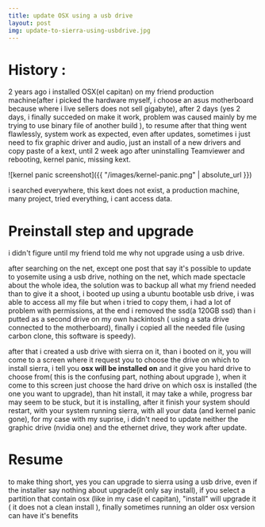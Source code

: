 ```yaml
---
title: update OSX using a usb drive
layout: post
img: update-to-sierra-using-usbdrive.jpg
---
```


# History :
2 years ago i installed OSX(el capitan) on my friend production machine(after i picked the hardware myself, i choose an asus motherboard because where i live sellers does not sell gigabyte), after 2 days (yes 2 days, i finally succeded on make it work, problem was caused mainly by me trying to use binary file of another build ), to resume after that thing went flawlessly, system work as expected, even after updates, sometimes i just need to fix graphic driver and audio, just an install of a new drivers and copy paste of a kext, until 2 week ago after uninstalling Teamviewer and rebooting, kernel panic, missing kext.


![kernel panic screenshot]({{ "/images/kernel-panic.png" | absolute_url }})


i searched everywhere, this kext does not exist,
a production machine, many project, tried everything, i cant access data.



# Preinstall step and upgrade

i didn't figure until my friend told me why not upgrade using a usb drive.

after searching on the net, except one post that say it's possible to update to yosemite using a usb drive, nothing on the net, which made spectacle about the whole idea, the solution was to backup all what my friend needed than to give it a shoot, i booted up using a ubuntu bootable usb drive, i was able to access all my file but when i tried to copy them, i had a lot of problem with permissions, at the end i removed the ssd(a 120GB ssd) than i putted as a second drive on my own hackintosh ( using a sata drive connected to the motherboard), finally i copied all the needed file (using carbon clone, this software is speedy).

after that i created a usb drive with sierra on it, than i booted on it, you will come to a screen where it request you to choose the drive on which to install sierra, i tell you **osx will be installed on** and it give you hard drive to choose from( this is the confusing part, nothing about upgrade ), when it come to this screen just choose the hard drive on which osx is installed (the one you want to upgrade), than hit install, it may take a while, progress bar may seem to be stuck, but it is installing, after it finish your system should restart, with your system running sierra, with all your data (and kernel panic gone), for my case with my suprise, i didn't need to update neither the graphic drive (nvidia one) and the ethernet drive, they work after update.

# Resume
to make thing short, yes you can upgrade to sierra using a usb drive, even if the installer say nothing about upgrade(it only say install), if you select a partition that contain osx (like in my case el capitan), "install" will upgrade it ( it does not a clean install ), finally sometimes running an older osx version can have it's benefits
